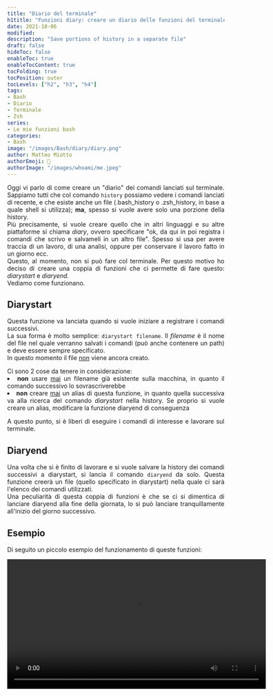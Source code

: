 ```yaml
---
title: "Diario del terminale"
h1title: "Funzioni diary: creare un diario delle funzioni del terminale"
date: 2021-10-06
modified: 
description: "Save portions of history in a separate file"
draft: false
hideToc: false
enableToc: true
enableTocContent: true
tocFolding: true
tocPosition: outer
tocLevels: ["h2", "h3", "h4"]
tags:
- Bash
- Diario
- Terminale
- Zsh
series:
- Le mie funzioni bash
categories:
- Bash
image: "/images/Bash/diary/diary.png"
author: Matteo Miotto
authorEmoji: 🤖
authorImage: "/images/whoami/me.jpeg"
---
```

<div style="text-align: justify;">

Oggi vi parlo di come creare un "diario" dei comandi lanciati sul terminale. Sappiamo tutti che col comando `history` possiamo vedere i comandi lanciati di recente, e che esiste anche un file (.bash_history o .zsh_history, in base a quale shell si utilizza); **ma**, spesso si vuole avere solo una porzione della history.  
Più precisamente, si vuole creare quello che in altri linguaggi e su altre piattaforme si chiama *diary*, ovvero specificare "ok, da qui in poi registra i comandi che scrivo e salvameli in un altro file". Spesso si usa per avere traccia di un lavoro, di una analisi, oppure per conservare il lavoro fatto in un giorno ecc.  
Questo, al momento, non si può fare col terminale. Per questo motivo ho deciso di creare una coppia di funzioni che ci permette di fare questo: *diarystart* e *diaryend*.  
Vediamo come funzionano.

## Diarystart
Questa funzione va lanciata quando si vuole iniziare a registrare i comandi successivi.  
La sua forma è molto semplice: `diarystart filename`. Il *filename* è il nome del file nel quale verranno salvati i comandi (può anche contenere un path) e deve essere sempre specificato.  
In questo momento il file <u>non</u> viene ancora creato.

<p style="margin-bottom:0;">Ci sono 2 cose da tenere in considerazione:</p>
<li> <b>non</b> usare <u>mai</u> un filename già esistente sulla macchina, in quanto il comando successivo lo sovrascriverebbe</li>
<li> <b>non</b> creare <u>mai</u> un alias di questa funzione, in quanto quella successiva va alla ricerca del comando <i>diarystart</i> nella history. Se proprio si vuole creare un alias, modificare la funzione diaryend di conseguenza</li>
  
A questo punto, si è liberi di eseguire i comandi di interesse e lavorare sul terminale.

## Diaryend
Una volta che si è finito di lavorare e si vuole salvare la history dei comandi successivi a diarystart, si lancia il comando `diaryend` da solo. Questa funzione creerà un file (quello specificato in diarystart) nella quale ci sarà l'elenco dei comandi utilizzati.  
Una peculiarità di questa coppia di funzioni è che se ci si dimentica di lanciare diaryend alla fine della giornata, lo si può lanciare tranquillamente all'inizio del giorno successivo.

## Esempio
Di seguito un piccolo esempio del funzionamento di queste funzioni:

<div style="text-align:center">
<video height=300px width=auto controls>
  <source src="/images/Bash/diary/diary.mov">
</video>
</div>





</div>
